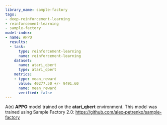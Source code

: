 ```yaml
---
library_name: sample-factory
tags:
- deep-reinforcement-learning
- reinforcement-learning
- sample-factory
model-index:
- name: APPO
  results:
  - task:
      type: reinforcement-learning
      name: reinforcement-learning
    dataset:
      name: atari_qbert
      type: atari_qbert
    metrics:
    - type: mean_reward
      value: 40277.50 +/- 9491.60
      name: mean_reward
      verified: false
---
```


A(n) **APPO** model trained on the **atari_qbert** environment.
This model was trained using Sample Factory 2.0: https://github.com/alex-petrenko/sample-factory
    